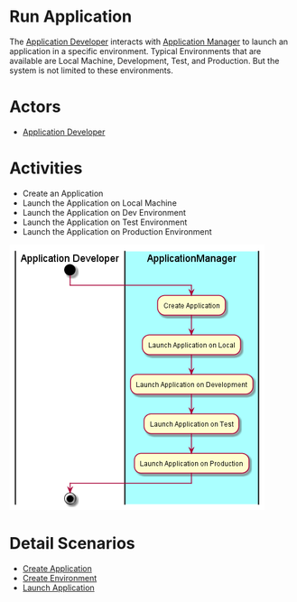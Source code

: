 # Run Application

The [Application Developer](../../Actors/ApplicationDeveloper/README.md) interacts with 
[Application Manager](../../ApplicationManager/README.md) to launch an application in
a specific environment. Typical Environments that are available are Local Machine, Development,
Test, and Production. But the system is not limited to these environments.
 

# Actors

* [Application Developer](../../Actors/ApplicationDeveloper/README.md)

# Activities

* Create an Application
* Launch the Application on Local Machine
* Launch the Application on Dev Environment
* Launch the Application on Test Environment
* Launch the Application on Production Environment

![Image](Activities.png)

# Detail Scenarios
* [Create Application](../../ApplicationManager/CreateApplication/README.md)
* [Create Environment](../../OperationsManager/CreateEnvrinonment/README.md)
* [Launch Application](../../ApplicationManager/LaunchApplication/README.md)


